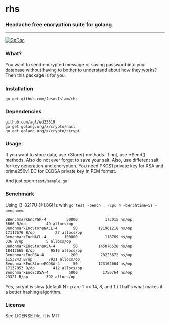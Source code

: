 # rhs
### Headache free encryption suite for golang
----------------------------------------------
[![GoDoc](https://godoc.org/github.com/JesusIslam/rhs?status.svg)](https://godoc.org/github.com/JesusIslam/rhs)

### What?
You want to send encrypted message or saving password into your database without having to bother to understand about how they works? Then this package is for you.

### Installation
`go get github.com/JesusIslam/rhs`

### Dependencies
```
github.com/agl/ed25519
go get golang.org/x/crypto/nacl
go get golang.org/x/crypto/scrypt
```

### Usage

If you want to store data, use *Store() methods. If not, use *Send() methods. 
Also do not ever forget to save your salt. Also, use different salt for key generation and encryption.
You need PKCS1 private key for RSA and prime256v1 EC for ECDSA private key in PEM format.

And just open `test/sample.go`

### Benchmark
Using i3-3217U @1.8GHz with `go test -bench . -cpu 4 -benchtime=5s -benchmem`:
```
BBenchmarkEncPGP-4         50000            173015 ns/op            6666 B/op         49 allocs/op
BenchmarkEncStoreNACL-4       50         121961218 ns/op        17117676 B/op         27 allocs/op
BenchmarkEncNACL-4        100000            118769 ns/op             336 B/op          5 allocs/op
BenchmarkEncStoreRSA-4        50         145076528 ns/op        18412665 B/op       9516 allocs/op
BenchmarkEncRSA-4            200          28223672 ns/op         1153243 B/op       7931 allocs/op
BenchmarkEncStoreECDSA-4      50         123162064 ns/op        17137053 B/op        412 allocs/op
BenchmarkEncECDSA-4         5000           1750764 ns/op           23321 B/op        392 allocs/op
```

Yes, scrypt is slow (default N r p are 1 << 14, 8, and 1.) That's what makes it a better hashing algorithm.

### License
See LICENSE file, it is MIT